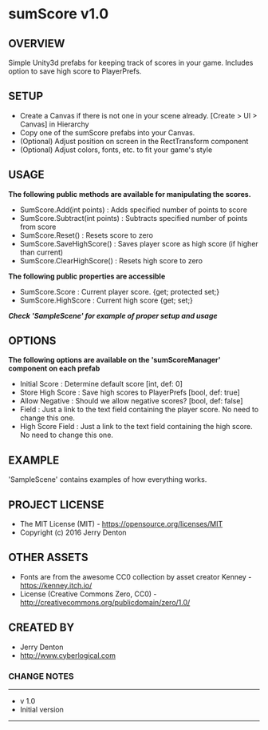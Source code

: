 # sumScore v1.0

## OVERVIEW
Simple Unity3d prefabs for keeping track of scores in your game. Includes option to save high score to PlayerPrefs.

## SETUP
- Create a Canvas if there is not one in your scene already. [Create > UI > Canvas] in Hierarchy
- Copy one of the sumScore prefabs into your Canvas.
- (Optional) Adjust position on screen in the RectTransform component
- (Optional) Adjust colors, fonts, etc. to fit your game's style

## USAGE
**The following public methods are available for manipulating the scores.**

- SumScore.Add(int points) : Adds specified number of points to score
- SumScore.Subtract(int points) : Subtracts specified number of points from score
- SumScore.Reset() : Resets score to zero
- SumScore.SaveHighScore() : Saves player score as high score (if higher than current)
- SumScore.ClearHighScore() : Resets high score to zero

**The following public properties are accessible**

- SumScore.Score : Current player score. {get; protected set;}
- SumScore.HighScore : Current high score {get; set;}

**_Check 'SampleScene' for example of proper setup and usage_**

## OPTIONS
**The following options are available on the 'sumScoreManager' component on each prefab**

- Initial Score : Determine default score [int, def: 0]
- Store High Score : Save high scores to PlayerPrefs [bool, def: true]
- Allow Negative : Should we allow negative scores? [bool, def: false]
- Field : Just a link to the text field containing the player score. No need to change this one.
- High Score Field : Just a link to the text field containing the high score. No need to change this one.

## EXAMPLE
'SampleScene' contains examples of how everything works.

## PROJECT LICENSE
- The MIT License (MIT) - https://opensource.org/licenses/MIT
- Copyright (c) 2016 Jerry Denton

## OTHER ASSETS
- Fonts are from the awesome CC0 collection by asset creator Kenney - https://kenney.itch.io/
- License (Creative Commons Zero, CC0) - http://creativecommons.org/publicdomain/zero/1.0/

## CREATED BY
- Jerry Denton
- http://www.cyberlogical.com

### CHANGE NOTES
----------------------------------------------------------

- v 1.0
- Initial version

----------------------------------------------------------
